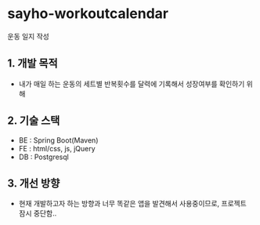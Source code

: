 # sayho-workoutcalendar
운동 일지 작성
## **1. 개발 목적**
* 내가 매일 하는 운동의 세트별 반복횟수를 달력에 기록해서 성장여부를 확인하기 위해

## **2. 기술 스택**
* BE : Spring Boot(Maven)
* FE : html/css, js, jQuery
* DB : Postgresql

## **3. 개선 방향**
* 현재 개발하고자 하는 방향과 너무 똑같은 앱을 발견해서 사용중이므로, 프로젝트 잠시 중단함..
